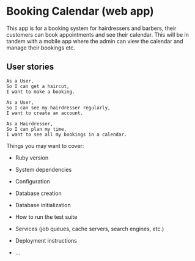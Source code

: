 # Booking Calendar (web app)

This app is for a booking system for hairdressers and barbers, their customers can book appointments and see their calendar. This will be in tandem with a mobile app where the admin can view the calendar and manage their bookings etc.

## User stories

```
As a User,
So I can get a haircut,
I want to make a booking.

As a User, 
So I can see my hairdresser regularly, 
I want to create an account.

As a Hairdresser,
So I can plan my time,
I want to see all my bookings in a calendar.
```

Things you may want to cover:

* Ruby version

* System dependencies

* Configuration

* Database creation

* Database initialization

* How to run the test suite

* Services (job queues, cache servers, search engines, etc.)

* Deployment instructions

* ...
